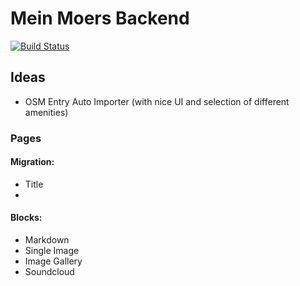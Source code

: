 # Mein Moers Backend

[![Build Status](https://travis-ci.org/your/repo.svg?branch=master)](https://travis-ci.com/LambdaDigamma/moers-web/)






## Ideas

* OSM Entry Auto Importer (with nice UI and selection of different amenities)

### Pages

#### Migration:
* Title
* 



#### Blocks:
* Markdown
* Single Image
* Image Gallery
* Soundcloud